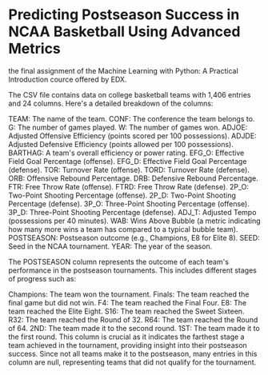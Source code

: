 # Predicting Postseason Success in NCAA Basketball Using Advanced Metrics
the final assignment of the Machine Learning with Python: A Practical Introduction cource offered by EDX.

The CSV file contains data on college basketball teams with 1,406 entries and 24 columns. Here's a detailed breakdown of the columns:

TEAM: The name of the team.
CONF: The conference the team belongs to.
G: The number of games played.
W: The number of games won.
ADJOE: Adjusted Offensive Efficiency (points scored per 100 possessions).
ADJDE: Adjusted Defensive Efficiency (points allowed per 100 possessions).
BARTHAG: A team's overall efficiency or power rating.
EFG_O: Effective Field Goal Percentage (offense).
EFG_D: Effective Field Goal Percentage (defense).
TOR: Turnover Rate (offense).
TORD: Turnover Rate (defense).
ORB: Offensive Rebound Percentage.
DRB: Defensive Rebound Percentage.
FTR: Free Throw Rate (offense).
FTRD: Free Throw Rate (defense).
2P_O: Two-Point Shooting Percentage (offense).
2P_D: Two-Point Shooting Percentage (defense).
3P_O: Three-Point Shooting Percentage (offense).
3P_D: Three-Point Shooting Percentage (defense).
ADJ_T: Adjusted Tempo (possessions per 40 minutes).
WAB: Wins Above Bubble (a metric indicating how many more wins a team has compared to a typical bubble team).
POSTSEASON: Postseason outcome (e.g., Champions, E8 for Elite 8).
SEED: Seed in the NCAA tournament.
YEAR: The year of the season.

The POSTSEASON column represents the outcome of each team's performance in the postseason tournaments. This includes different stages of progress such as:

Champions: The team won the tournament.
Finals: The team reached the final game but did not win.
F4: The team reached the Final Four.
E8: The team reached the Elite Eight.
S16: The team reached the Sweet Sixteen.
R32: The team reached the Round of 32.
R64: The team reached the Round of 64.
2ND: The team made it to the second round.
1ST: The team made it to the first round.
This column is crucial as it indicates the farthest stage a team achieved in the tournament, providing insight into their postseason success. Since not all teams make it to the postseason, many entries in this column are null, representing teams that did not qualify for the tournament.
